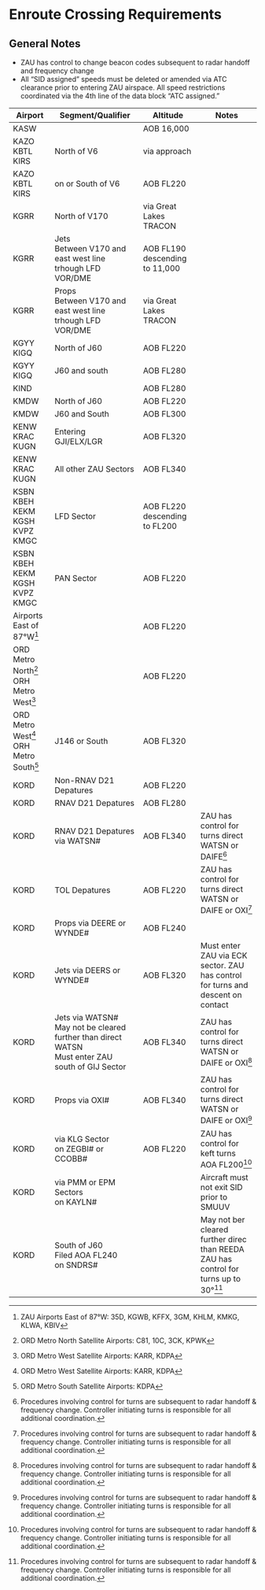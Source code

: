 # Enroute Crossing Requirements

## General Notes
- ZAU has control to change beacon codes subsequent to radar handoff and frequency change
- All “SID assigned” speeds must be deleted or amended via ATC clearance prior to entering ZAU airspace. All speed restrictions coordinated via the 4th line of the data block “ATC assigned.”


| Airport | Segment/Qualifier  | Altitude | Notes |
| ------- | ---------- | --------- | ------- |
| KASW | | AOB 16,000 | |
| KAZO <br> KBTL <br> KIRS | North of V6 | via approach | |
| KAZO <br> KBTL <br> KIRS | on or South of V6 | AOB FL220 | |
| KGRR | North of V170 | via Great Lakes TRACON | |
| KGRR | Jets <br> Between V170 and east west line trhough LFD VOR/DME | AOB FL190 descending to 11,000 | |
| KGRR | Props <br> Between V170 and east west line trhough LFD VOR/DME | via Great Lakes TRACON | |
| KGYY <br> KIGQ  | North of J60  | AOB FL220 | |
| KGYY <br> KIGQ  | J60 and south | AOB FL280 | |
| KIND | | AOB FL280 |
| KMDW | North of J60 | AOB FL220 | |
| KMDW | J60 and South | AOB FL300 | |
| KENW <br> KRAC <br> KUGN <br> | Entering GJI/ELX/LGR | AOB FL320 | |
| KENW <br> KRAC <br> KUGN <br> | All other ZAU Sectors | AOB FL340 | |
| KSBN <br> KBEH <br> KEKM <br> KGSH <br> KVPZ <br> KMGC | LFD Sector | AOB FL220 descending to FL200 | |
| KSBN <br> KBEH <br> KEKM <br> KGSH <br> KVPZ <br> KMGC | PAN Sector | AOB FL220 | |
| Airports East of 87°W[^1] | | AOB FL220 | |
| ORD Metro North[^2]<br> ORH Metro West[^3] | | AOB FL220 | |
| ORD Metro West[^3]<br> ORH Metro South[^4] | J146 or South | AOB FL320 | |
| KORD | Non-RNAV D21 Depatures | AOB FL220 | |
| KORD | RNAV D21 Depatures | AOB FL280 | |
| KORD | RNAV D21 Depatures via WATSN# | AOB FL340 | ZAU has control for turns direct WATSN or DAIFE[^6] |
| KORD | TOL Depatures | AOB FL220 | ZAU has control for turns direct WATSN or DAIFE or OXI[^6] |
| KORD | Props via DEERE or WYNDE# | AOB FL240 | |
| KORD | Jets via DEERS or WYNDE# | AOB FL320 | Must enter ZAU via ECK sector. ZAU has control for turns and descent on contact |
| KORD | Jets via WATSN# <br> May not be cleared further than direct WATSN <br> Must enter ZAU south of GIJ Sector | AOB FL340 | ZAU has control for turns direct WATSN or DAIFE or OXI[^6] |
| KORD | Props via OXI# | AOB FL340 | ZAU has control for turns direct WATSN or DAIFE or OXI[^6] |
| KORD | via KLG Sector <br> on ZEGBI# or CCOBB# | AOB FL220 | ZAU has control for keft turns AOA FL200[^6] |
| KORD | via PMM or EPM Sectors <br> on KAYLN#  | | Aircraft must not exit SID prior to SMUUV |
| KORD | South of J60<br>Filed AOA FL240 <br> on SNDRS# | | May not ber cleared further direc than REEDA <br>ZAU has control for turns up to 30°[^6]  


[^1]: ZAU Airports East of 87°W: 35D, KGWB, KFFX, 3GM, KHLM, KMKG, KLWA[^5], KBIV
[^2]: ORD Metro North Satellite Airports: C81, 10C, 3CK, KPWK
[^3]: ORD Metro West Satellite Airports: KARR, KDPA
[^4]: ORD Metro South Satellite Airports: KDPA
[^5]: Controlled by South Bend Approach
[^6]: Procedures involving control for turns are subsequent to radar handoff & frequency change. Controller initiating turns is responsible for all additional coordination.